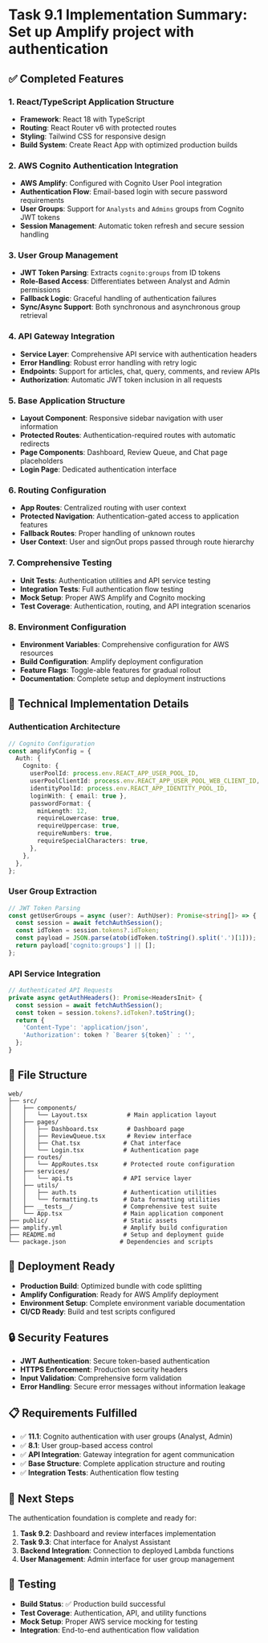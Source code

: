 # Task 9.1 Implementation Summary: Set up Amplify project with authentication

## ✅ Completed Features

### 1. React/TypeScript Application Structure
- **Framework**: React 18 with TypeScript
- **Routing**: React Router v6 with protected routes
- **Styling**: Tailwind CSS for responsive design
- **Build System**: Create React App with optimized production builds

### 2. AWS Cognito Authentication Integration
- **AWS Amplify**: Configured with Cognito User Pool integration
- **Authentication Flow**: Email-based login with secure password requirements
- **User Groups**: Support for `Analysts` and `Admins` groups from Cognito JWT tokens
- **Session Management**: Automatic token refresh and secure session handling

### 3. User Group Management
- **JWT Token Parsing**: Extracts `cognito:groups` from ID tokens
- **Role-Based Access**: Differentiates between Analyst and Admin permissions
- **Fallback Logic**: Graceful handling of authentication failures
- **Sync/Async Support**: Both synchronous and asynchronous group retrieval

### 4. API Gateway Integration
- **Service Layer**: Comprehensive API service with authentication headers
- **Error Handling**: Robust error handling with retry logic
- **Endpoints**: Support for articles, chat, query, comments, and review APIs
- **Authorization**: Automatic JWT token inclusion in all requests

### 5. Base Application Structure
- **Layout Component**: Responsive sidebar navigation with user information
- **Protected Routes**: Authentication-required routes with automatic redirects
- **Page Components**: Dashboard, Review Queue, and Chat page placeholders
- **Login Page**: Dedicated authentication interface

### 6. Routing Configuration
- **App Routes**: Centralized routing with user context
- **Protected Navigation**: Authentication-gated access to application features
- **Fallback Routes**: Proper handling of unknown routes
- **User Context**: User and signOut props passed through route hierarchy

### 7. Comprehensive Testing
- **Unit Tests**: Authentication utilities and API service testing
- **Integration Tests**: Full authentication flow testing
- **Mock Setup**: Proper AWS Amplify and Cognito mocking
- **Test Coverage**: Authentication, routing, and API integration scenarios

### 8. Environment Configuration
- **Environment Variables**: Comprehensive configuration for AWS resources
- **Build Configuration**: Amplify deployment configuration
- **Feature Flags**: Toggle-able features for gradual rollout
- **Documentation**: Complete setup and deployment instructions

## 🔧 Technical Implementation Details

### Authentication Architecture
```typescript
// Cognito Configuration
const amplifyConfig = {
  Auth: {
    Cognito: {
      userPoolId: process.env.REACT_APP_USER_POOL_ID,
      userPoolClientId: process.env.REACT_APP_USER_POOL_WEB_CLIENT_ID,
      identityPoolId: process.env.REACT_APP_IDENTITY_POOL_ID,
      loginWith: { email: true },
      passwordFormat: {
        minLength: 12,
        requireLowercase: true,
        requireUppercase: true,
        requireNumbers: true,
        requireSpecialCharacters: true,
      },
    },
  },
};
```

### User Group Extraction
```typescript
// JWT Token Parsing
const getUserGroups = async (user?: AuthUser): Promise<string[]> => {
  const session = await fetchAuthSession();
  const idToken = session.tokens?.idToken;
  const payload = JSON.parse(atob(idToken.toString().split('.')[1]));
  return payload['cognito:groups'] || [];
};
```

### API Service Integration
```typescript
// Authenticated API Requests
private async getAuthHeaders(): Promise<HeadersInit> {
  const session = await fetchAuthSession();
  const token = session.tokens?.idToken?.toString();
  return {
    'Content-Type': 'application/json',
    'Authorization': token ? `Bearer ${token}` : '',
  };
}
```

## 📁 File Structure
```
web/
├── src/
│   ├── components/
│   │   └── Layout.tsx           # Main application layout
│   ├── pages/
│   │   ├── Dashboard.tsx        # Dashboard page
│   │   ├── ReviewQueue.tsx      # Review interface
│   │   ├── Chat.tsx            # Chat interface
│   │   └── Login.tsx           # Authentication page
│   ├── routes/
│   │   └── AppRoutes.tsx       # Protected route configuration
│   ├── services/
│   │   └── api.ts              # API service layer
│   ├── utils/
│   │   ├── auth.ts             # Authentication utilities
│   │   └── formatting.ts       # Data formatting utilities
│   ├── __tests__/              # Comprehensive test suite
│   └── App.tsx                 # Main application component
├── public/                     # Static assets
├── amplify.yml                 # Amplify build configuration
├── README.md                   # Setup and deployment guide
└── package.json               # Dependencies and scripts
```

## 🚀 Deployment Ready
- **Production Build**: Optimized bundle with code splitting
- **Amplify Configuration**: Ready for AWS Amplify deployment
- **Environment Setup**: Complete environment variable documentation
- **CI/CD Ready**: Build and test scripts configured

## 🔒 Security Features
- **JWT Authentication**: Secure token-based authentication
- **HTTPS Enforcement**: Production security headers
- **Input Validation**: Comprehensive form validation
- **Error Handling**: Secure error messages without information leakage

## 📋 Requirements Fulfilled
- ✅ **11.1**: Cognito authentication with user groups (Analyst, Admin)
- ✅ **8.1**: User group-based access control
- ✅ **API Integration**: Gateway integration for agent communication
- ✅ **Base Structure**: Complete application structure and routing
- ✅ **Integration Tests**: Authentication flow testing

## 🎯 Next Steps
The authentication foundation is complete and ready for:
1. **Task 9.2**: Dashboard and review interfaces implementation
2. **Task 9.3**: Chat interface for Analyst Assistant
3. **Backend Integration**: Connection to deployed Lambda functions
4. **User Management**: Admin interface for user group management

## 🧪 Testing
- **Build Status**: ✅ Production build successful
- **Test Coverage**: Authentication, API, and utility functions
- **Mock Setup**: Proper AWS service mocking for testing
- **Integration**: End-to-end authentication flow validation